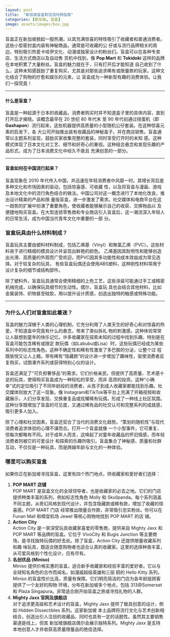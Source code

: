```yaml
---
layout: post
title:  "新加坡盲盒和泡泡玛特指南"
categories: [新加坡, 盲盒]
image: assets/images/box.jpg
---
```


盲盒正在新加坡掀起一股热潮，以其充满惊喜的特性吸引了收藏者和普通消费者。这些小型密封盒内装有神秘商品，通常是可收藏的公
仔或与流行品牌相关的周边，特别吸引热爱卡哇伊文化、动漫或独家设计的粉丝们。盲盒可以在各种专卖店、生活方式商店以及自动售
货机中找到，像 **Pop Mart** 和 **Tokidoki** 这样的品牌在本地积累了大量粉丝。盲盒的魅力就在于，只有打开后才能知道
自己收到了什么，这种未知感鼓励了重复购买，尤其是对那些追求稀有或限量款的玩家。这种文化结合了购物的疗愈和娱乐的元素，让
盲盒成为一种新型有趣的消费体验。让我们一探究竟！

---

#### **什么是盲盒？**

盲盒是一种起源于日本的收藏品，消费者购买时并不知道盒子里的具体内容，直到打开后才揭晓。该概念最早在 20 世纪 80 年代末
至 90 年代初通过扭蛋机（即 **Gashapon**）流行起来，这些机器提供高质量的小型随机公仔套装。在这种惊喜元素的启发下，各
大公司开始推出装有收藏品的神秘盒子，并在商店销售。盲盒通常以主题系列呈现，鼓励买家收集完整的套装，同时享受打开时的未知
感。这种模式体现了日本文化对工艺、细节和好奇心的重视。这种结合悬念和发现乐趣的产品形式，成为了日本消费文化中经久不衰且
充满创意的一部分。

---

#### **盲盒如何在中国流行起来？**

盲盒现象在 2010 年代传入中国，并迅速在年轻消费者中风靡一时。其增长背后是多种文化和市场因素的驱动，包括惊喜感、可收藏
性，以及将盲盒与漫画、游戏及本地文化中的流行角色结合的做法。中国公司对这一概念进行了本地化改良，推出设计精美的产品和限
量版盲盒，进一步激发了需求。社交媒体和电商平台在这一趋势的扩展中扮演了重要角色，使收藏者能够展示自己的收获、交换物品以
及便捷地购买盲盒。在大型连锁零售商和专业商店引入盲盒后，这一潮流深入年轻人的日常生活，成为中国当代青年文化中重要的一部
分。

### **盲盒玩具由什么材料制成？**

盲盒玩具主要由塑料材料制成，包括乙烯基（Vinyl）和聚氯乙烯（PVC）。这些材料易于进行精细的模具设计并呈现出鲜艳的颜色。
乙烯基因其耐用性和能够创造出光滑、高质量的外观而广受欢迎，而PVC因其多功能性和成本效益成为常见选择。对于较复杂的玩具，
有些盲盒玩偶还会使用ABS塑料，这种刚性材料常用于设计复杂的细节或结构部件。

除了塑料外，盲盒玩具通常会使用精细的上色工艺，这些涂装可能通过手工或精密机械完成，以确保玩具细节的生动性。偶尔，盲盒玩
具也会结合其他材料，比如金属装饰、织物甚至硅胶，用以提升设计质感，创造出独特的触感或特殊功能。

---

### **为什么人们对盲盒如此着迷？**

盲盒的魅力深植于人类的心理机制，它充分利用了人类天生的好奇心和对惊喜的热爱。不知道盒中究竟有什么的悬念，带来了类似拆礼
物的刺激感，这种体验常常让人联想到童年的快乐记忆。许多收藏家在探索未知的过程中找到乐趣，特别是在盲盒可能包含稀有或限定
款玩偶（如Labubu或Lisa）时，这些玩偶已经成为某些系列中的标志性角色。这种不确定性和稀有性激发了多巴胺的分泌，让整个过
程既愉悦又让人上瘾。带有稀有“隐藏款”的设计进一步增加了趣味性，驱使消费者反复购买，试图凑齐系列或获得特别心仪的设计。

盲盒还满足了“可负担奢侈品”的需求。它们价格亲民，但提供了高质量、艺术感十足的玩具，使得购买盲盒成为一种轻松的享受，而非
高昂的投资。这种“小确幸”式的定位吸引了不同年龄段的消费者，从孩子到成人收藏家都能找到乐趣。社交媒体则放大了这一现象。像
Instagram和TikTok等平台上充满了开箱视频和收藏展示，人们分享发现、交换重复品或炫耀稀有玩偶，形成了一种线上社区氛围。
这种分享既增加了盲盒的可见度，又通过稀有品的社交认可和完整系列的成就感，吸引更多人加入。

除了心理和社交因素，盲盒还契合了当代的消费文化趋势。“策划的随机性”与现代消费者追求体验的心理不谋而合。打开一个盲盒就像
一个小型事件，它可重复、但每次都略有不同。对于成年人而言，这唤起了对童年收藏品的怀旧情感，而年轻消费者则被它的可爱设计
和探索的乐趣所吸引。盲盒集合了神秘感、质量和社群互动，不仅仅是一种玩具，而是跨越年龄与文化的一种体验。

### **哪里可以购买盲盒**

如果你正在新加坡寻找盲盒，这里有四个热门地点，供收藏家和爱好者们选择：

1. **POP MART 店铺**  
   POP MART 是盲盒文化的全球领导者，也是收藏家的必去之地。它们的门店提供种类丰富的系列，例如标志性角色 Molly 和 
Skullpanda。每个系列涵盖不同主题，从奇幻风格到现代设计，并包含隐藏款或稀有款，增加了收藏的惊喜感。POP MART 门店
经常推出限量合作款，非常吸引忠实粉丝。你可以在 Funan Mall 和樟宜机场 Jewel 等核心购物地找到 POP MART 的店
铺。  
2. **Action City**  
   Action City 是一家深受玩具收藏家喜爱的零售商，提供来自 Mighty Jaxx 和 POP MART 等品牌的盲盒。它位于 
VivoCity 和 Bugis Junction 等主要商场，是寻找独特玩偶的好去处。除了盲盒，Action City 还提供限量收藏系列和趣
味玩具，既适合随意购物者也适合认真的收藏家。这里的选择种类丰富，从可爱风格到个性化设计，应有尽有。  
3. **名创优品 (Miniso)**  
   Miniso 提供价格实惠的盲盒，适合新手收藏家和经验丰富的爱好者。它以与全球知名角色的合作而闻名，如漫威超级英雄和三丽
鸥的 Hello Kitty 系列。Miniso 的盲盒性价比高，质量有保障。它们明亮简洁的门店为各年龄层顾客提供了一个友好的购物
环境，分布在新加坡多个地点，包括 313@Somerset 和 Plaza Singapura。非常适合刚开始盲盒之旅或寻找礼物的人群。  
4. **Mighty Jaxx 官网及旗舰店**  
   对于追求更高级和艺术设计的盲盒，Mighty Jaxx 提供了极具创意的设计，例如 Hidden Dissectibles 系列。这家新加坡
本土品牌将流行文化与艺术创新相结合，创造出引人注目的收藏品，同时也具有一定的话题性。虽然其主要销售渠道是线上，但其
新加坡旗舰店偶尔会展示独特系列。Mighty Jaxx 是支持本地创意人才并收获高质量限量品的绝佳选择。